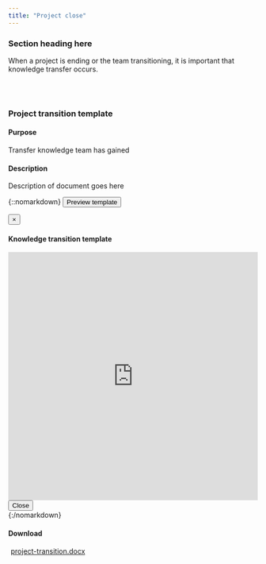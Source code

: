 ```yaml
---
title: "Project close"
---
```


<div class="pl-pattern">

<h3>Section heading here</h3>

When a project is ending or the team transitioning, it is important that knowledge transfer occurs.

<br><br>
</div>

<div class="pl-pattern">

### Project transition template

#### Purpose

Transfer knowledge team has gained

#### Description

Description of document goes here

{::nomarkdown}
    <button type="button" class="btn btn-primary" data-toggle="modal" data-target="#modal-projecttransition">Preview template</button>
    <div class="modal fade" id="modal-projecttransition" tabindex="-1" role="dialog" aria-labelledby="hd-pdf">
      <div class="modal-dialog" role="document">
        <div class="modal-content">
          <div class="modal-header">
            <button type="button" class="close" data-dismiss="modal" aria-label="Close"><span aria-hidden="true">&times;</span></button>
            <h4 class="modal-title" id="hd-pdf">Knowledge transition template</h4>
          </div>
          <div class="modal-body">
            <iframe class="iframe-pdf" frameborder="0" src="http://docs.google.com/gview?url=http://vizui.github.io/designpatterns/docs/guides/downloads/project-transition.docx&amp;embedded=true" style="height: 500px; width: 100%"></iframe>
          </div>
          <div class="modal-footer">
            <button type="button" class="btn btn-default" data-dismiss="modal">Close</button>
          </div>
        </div>
      </div>
    </div>
{:/nomarkdown}

#### Download	

<a href="http://vizui.github.io/designpatterns/docs/guides/downloads/project-transition.docx"><i class="icon icon-file-pdf-o" style="margin-right: 5px"></i>project-transition.docx</a>

<br><br>
</div>
